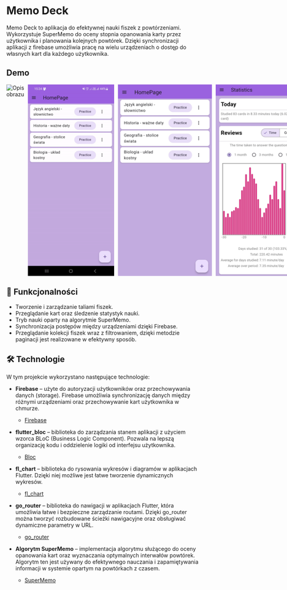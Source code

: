 # Memo Deck
Memo Deck to aplikacja do efektywnej nauki fiszek z powtórzeniami. Wykorzystuje SuperMemo do oceny stopnia opanowania karty przez użytkownika i planowania kolejnych powtórek. Dzięki synchronizacji aplikacji z firebase umożliwia pracę na wielu urządzeniach o dostęp do własnych kart dla każdego użytkownika.

## Demo
<div style="display: flex; align-items: center;">
  <img src="Images/Home.gif" alt="Opis obrazu" height="500" style="margin-right: 10px;">
  <img src="Images/quiz.gif" alt="Opis obrazu" height="500" style="margin-right: 10px;">
  <img src="Images/HomePage_screenshot.jpg" alt="Opis obrazu" height="500" style="margin-right: 10px;">
  <img src="Images/Screenshot_20250312_162540.jpg" alt="Opis obrazu" height="500" style="margin-right: 10px;">
</div>

## 🎯 Funkcjonalności
- Tworzenie i zarządzanie taliami fiszek.
- Przeglądanie kart oraz śledzenie statystyk nauki.
- Tryb nauki oparty na algorytmie SuperMemo.
- Synchronizacja postępów między urządzeniami dzięki Firebase.
- Przeglądanie kolekcji fiszek wraz z filtrowaniem, dzięki metodzie paginacji jest realizowane w efektywny sposób.

## 🛠 Technologie

W tym projekcie wykorzystano następujące technologie:

- **Firebase** – użyte do autoryzacji użytkowników oraz przechowywania danych (storage). Firebase umożliwia synchronizację danych między różnymi urządzeniami oraz przechowywanie kart użytkownika w chmurze.
  - [Firebase](https://firebase.google.com/)

- **flutter_bloc** – biblioteka do zarządzania stanem aplikacji z użyciem wzorca BLoC (Business Logic Component). Pozwala na lepszą organizację kodu i oddzielenie logiki od interfejsu użytkownika.
  - [Bloc](https://pub.dev/packages/flutter_bloc)
- **fl_chart** – biblioteka do rysowania wykresów i diagramów w aplikacjach Flutter. Dzięki niej możliwe jest łatwe tworzenie dynamicznych wykresów.
  - [fl_chart](https://pub.dev/packages/fl_chart)
- **go_router** – biblioteka do nawigacji w aplikacjach Flutter, która umożliwia łatwe i bezpieczne zarządzanie routami. Dzięki go_router można tworzyć rozbudowane ścieżki nawigacyjne oraz obsługiwać dynamiczne parametry w URL.
  - [go_router](https://pub.dev/packages/go_router)
- **Algorytm SuperMemo** – implementacja algorytmu służącego do oceny opanowania kart oraz wyznaczania optymalnych interwałów powtórek. Algorytm ten jest używany do efektywnego nauczania i zapamiętywania informacji w systemie opartym na powtórkach z czasem.
  - [SuperMemo](https://en.wikipedia.org/wiki/SuperMemo)

